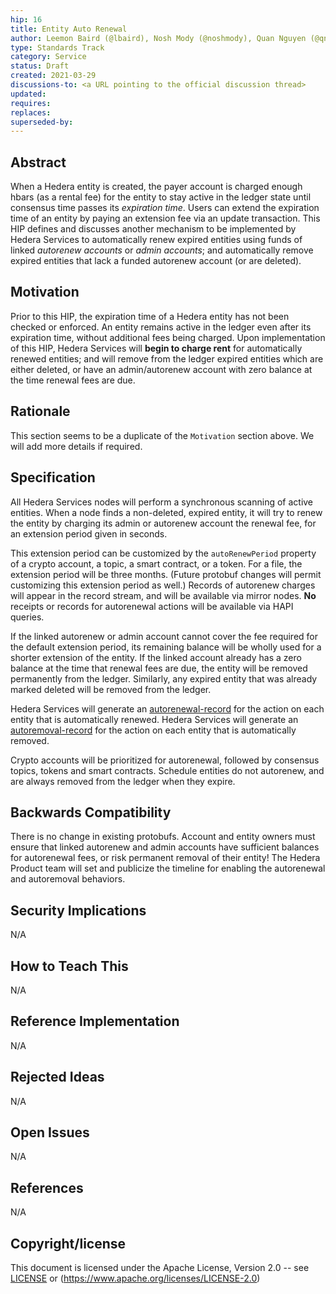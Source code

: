 ```yaml
---
hip: 16
title: Entity Auto Renewal
author: Leemon Baird (@lbaird), Nosh Mody (@noshmody), Quan Nguyen (@qnswirlds)
type: Standards Track
category: Service
status: Draft
created: 2021-03-29
discussions-to: <a URL pointing to the official discussion thread>
updated:
requires:
replaces:
superseded-by:
---
```


## Abstract

When a Hedera entity is created, the payer account is charged enough hbars (as a rental fee) for the entity to stay active
in the ledger state until consensus time passes its _expiration time_. Users can extend the expiration time of an entity by
paying an extension fee via an update transaction. This HIP defines and discusses another mechanism to be implemented by
Hedera Services to automatically renew expired entities using funds of linked _autorenew accounts_ or _admin accounts_; and
automatically remove expired entities that lack a funded autorenew account (or are deleted).

## Motivation

Prior to this HIP, the expiration time of a Hedera entity has not been checked or enforced. An entity remains active in
the ledger even after its expiration time, without additional fees being charged. Upon implementation of this HIP,
Hedera Services will __begin to charge rent__ for automatically renewed entities; and will remove from the ledger expired
entities which are either deleted, or have an admin/autorenew account with zero balance at the time renewal fees are due.

## Rationale

This section seems to be a duplicate of the `Motivation` section above. We will add more details if required.

## Specification

All Hedera Services nodes will perform a synchronous scanning of active entities. When a node finds a non-deleted, expired
entity, it will try to renew the entity by charging its admin or autorenew account the renewal fee, for an extension
period given in seconds.

This extension period can be customized by the `autoRenewPeriod` property of a crypto account,
a topic, a smart contract, or a token. For a file, the extension period will be three months. (Future protobuf changes will
permit customizing this extension period as well.) Records of autorenew charges will appear in the record stream, and
will be available via mirror nodes. __No__ receipts or records for autorenewal actions will be available via HAPI queries.

If the linked autorenew or admin account cannot cover the fee required for the default extension period, its remaining balance
will be wholly used for a shorter extension of the entity. If the linked account already has a zero balance at the time that
renewal fees are due, the entity will be removed permanently from the ledger. Similarly, any expired entity that was already
marked deleted will be removed from the ledger.

Hedera Services will generate an [autorenewal-record](https://github.com/hashgraph/hedera-services/blob/autorenew-document/docs/autorenew-feature.md#autorenewal-record)
for the action on each entity that is automatically renewed. Hedera Services will generate an
[autoremoval-record](https://github.com/hashgraph/hedera-services/blob/autorenew-document/docs/autorenew-feature.md#autodeletion-record)
for the action on each entity that is automatically removed.

Crypto accounts will be prioritized for autorenewal, followed by consensus topics, tokens and smart contracts. Schedule entities
do not autorenew, and are always removed from the ledger when they expire.

## Backwards Compatibility

There is no change in existing protobufs. Account and entity owners must ensure that linked autorenew and admin accounts have
sufficient balances for autorenewal fees, or risk permanent removal of their entity! The Hedera Product team will set and
publicize the timeline for enabling the autorenewal and autoremoval behaviors.

## Security Implications

N/A

## How to Teach This

N/A

## Reference Implementation

N/A

## Rejected Ideas

N/A

## Open Issues

N/A

## References

N/A

## Copyright/license

This document is licensed under the Apache License, Version 2.0 -- see [LICENSE](../LICENSE) or (https://www.apache.org/licenses/LICENSE-2.0)
